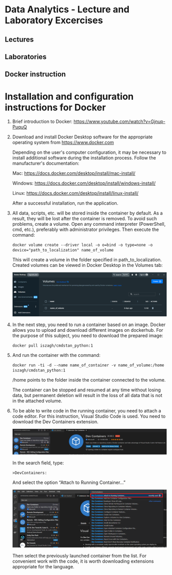 # Data Analytics - Lecture and Laboratory Excercises

## Lectures
## Laboratories 



## Docker instruction
# Installation and configuration instructions for Docker
1.	Brief introduction to Docker: https://www.youtube.com/watch?v=Gjnup-PuquQ 
2.	Download and install Docker Desktop software for the appropriate operating system from https://www.docker.com 

    Depending on the user's computer configuration, it may be necessary to install additional software during the installation process. Follow the manufacturer's documentation:

    Mac: https://docs.docker.com/desktop/install/mac-install/ 

    Windows: https://docs.docker.com/desktop/install/windows-install/ 

    Linux: https://docs.docker.com/desktop/install/linux-install/ 
    
    After a successful installation, run the application.

3.	All data, scripts, etc. will be stored inside the container by default. As a result, they will be lost after the container is removed. To avoid such problems, create a volume. Open any command interpreter (PowerShell, cmd, etc.), preferably with administrator privileges. Then execute the command:
    ```
    docker volume create --driver local -o o=bind -o type=none -o device="path_to_localization" name_of_volume
    ```
    This will create a volume in the folder specified in path_to_localization.
Created volumes can be viewed in Docker Desktop in the Volumes tab:

    ![Select server](./img/Obraz1.png)

4.	In the next step, you need to run a container based on an image. Docker allows you to upload and download different images on dockerhub. For the purpose of this subject, you need to download the prepared image:
    ```
    docker pull iszagh/cmdstan_python:1
    ```
5.	And run the container with the command:
    ```
    docker run -ti -d --name name_of_container -v name_of_volume:/home iszagh/cmdstan_python:1
    ```
    /home points to the folder inside the container connected to the volume.

    The container can be stopped and resumed at any time without losing data, but permanent deletion will result in the loss of all data that is not in the attached volume.

6.	To be able to write code in the running container, you need to attach a code editor. For this instruction, Visual Studio Code is used. You need to download the Dev Containers extension. 

    ![Select server](./img/Obraz2.png)

    In the search field, type: 
    ```
    >DevContainers:
    ```
    And select the option “Attach to Running Container…”

    ![Select server](./img/Obraz3.png)

    Then select the previously launched container from the list.
For convenient work with the code, it is worth downloading extensions appropriate for the language.
